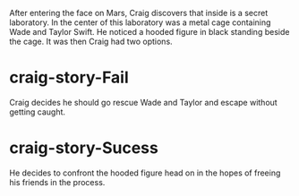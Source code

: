 After entering the face on Mars, Craig discovers that inside is a secret laboratory. In the center of this laboratory was a metal cage containing Wade and Taylor Swift. He noticed a hooded figure in black standing beside the cage. It was then Craig had two options.

# craig-story-Fail

Craig decides he should go rescue Wade and Taylor and escape without getting caught.

# craig-story-Sucess

He decides to confront the hooded figure head on in the hopes of freeing his friends in the process.

